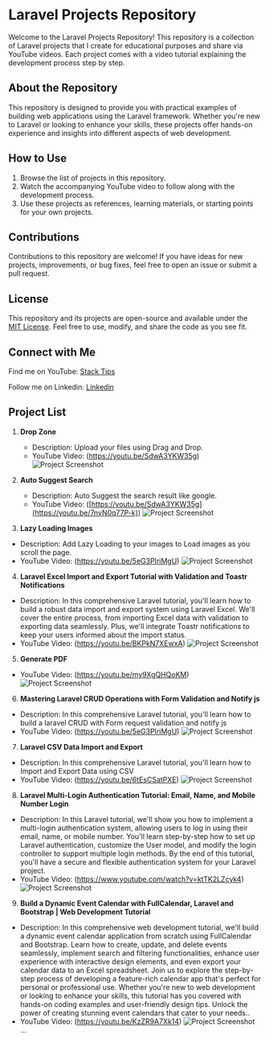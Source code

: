 # Laravel Projects Repository

Welcome to the Laravel Projects Repository! This repository is a collection of Laravel projects that I create for educational purposes and share via YouTube videos. Each project comes with a video tutorial explaining the development process step by step.

## About the Repository

This repository is designed to provide you with practical examples of building web applications using the Laravel framework. Whether you're new to Laravel or looking to enhance your skills, these projects offer hands-on experience and insights into different aspects of web development.

## How to Use

1. Browse the list of projects in this repository.
2. Watch the accompanying YouTube video to follow along with the development process.
3. Use these projects as references, learning materials, or starting points for your own projects.

## Contributions

Contributions to this repository are welcome! If you have ideas for new projects, improvements, or bug fixes, feel free to open an issue or submit a pull request.

## License

This repository and its projects are open-source and available under the [MIT License](LICENSE). Feel free to use, modify, and share the code as you see fit.

## Connect with Me

Find me on YouTube: [Stack Tips](https://www.youtube.com/@OfficialStackTips/videos)

Follow me on Linkedin: [Linkedin](https://www.linkedin.com/in/edris-raufi-93416a4a/)

## Project List

1. **Drop Zone**
   - Description: Upload your files using Drag and Drop.
   - YouTube Video: (https://youtu.be/SdwA3YKW35g)
   ![Project Screenshot](./images/Drag_drop.png)

2. **Auto Suggest Search**
   - Description: Auto Suggest the search result like google.
   - YouTube Video: ([https://youtu.be/SdwA3YKW35g](https://youtu.be/7nvN0q77P-k))
   ![Project Screenshot](./images/AutoSuggestSearch.png)

3. **Lazy Loading Images**
- Description: Add Lazy Loading to your images to Load images as you scroll the page.
- YouTube Video: (https://youtu.be/5eG3PIriMgU)
![Project Screenshot](./images/LazyLoad.png)

4. **Laravel Excel Import and Export Tutorial with Validation and Toastr Notifications**
- Description: In this comprehensive Laravel tutorial, you'll learn how to build a robust data import and export system using Laravel Excel. We'll cover the entire process, from importing Excel data with validation to exporting data seamlessly. Plus, we'll integrate Toastr notifications to keep your users informed about the import status.
- YouTube Video: (https://youtu.be/BKPkN7XEwxA)
![Project Screenshot](./images/LaravelExcelImportandExport.png)

5. **Generate PDF**
- YouTube Video: (https://youtu.be/my9XgQHQoKM)
![Project Screenshot](./images/generate_pdf.png)

6. **Mastering Laravel CRUD Operations with Form Validation and Notify js**
- Description: In this comprehensive Laravel tutorial, you'll learn how to build a laravel CRUD with Form request validation and notify js
- YouTube Video: (https://youtu.be/5eG3PIriMgU)
![Project Screenshot](./images/crud.png)

7. **Laravel CSV Data Import and Export**
- Description: In this comprehensive Laravel tutorial, you'll learn how to Import and Export Data using CSV
- YouTube Video: (https://youtu.be/6tEsCSatPXE)
![Project Screenshot](./images/csv.png)

8. **Laravel Multi-Login Authentication Tutorial: Email, Name, and Mobile Number Login**
- Description: In this Laravel tutorial, we'll show you how to implement a multi-login authentication system, allowing users to log in using their email, name, or mobile number. You'll learn step-by-step how to set up Laravel authentication, customize the User model, and modify the login controller to support multiple login methods. By the end of this tutorial, you'll have a secure and flexible authentication system for your Laravel project.
- YouTube Video: (https://www.youtube.com/watch?v=ktTK2LZcyk4)
![Project Screenshot](./images/login.png)

9. **Build a Dynamic Event Calendar with FullCalendar, Laravel and Bootstrap | Web Development Tutorial**
- Description: In this comprehensive web development tutorial, we'll build a dynamic event calendar application from scratch using FullCalendar and Bootstrap. Learn how to create, update, and delete events seamlessly, implement search and filtering functionalities, enhance user experience with interactive design elements, and even export your calendar data to an Excel spreadsheet. Join us to explore the step-by-step process of developing a feature-rich calendar app that's perfect for personal or professional use. Whether you're new to web development or looking to enhance your skills, this tutorial has you covered with hands-on coding examples and user-friendly design tips. Unlock the power of creating stunning event calendars that cater to your needs..
- YouTube Video: (https://youtu.be/KzZR9A7Xk14)
![Project Screenshot](./images/fullcalender.png)
...
